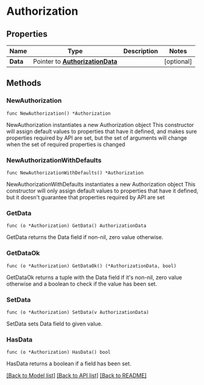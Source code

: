 # Authorization

## Properties

Name | Type | Description | Notes
------------ | ------------- | ------------- | -------------
**Data** | Pointer to [**AuthorizationData**](AuthorizationData.md) |  | [optional] 

## Methods

### NewAuthorization

`func NewAuthorization() *Authorization`

NewAuthorization instantiates a new Authorization object
This constructor will assign default values to properties that have it defined,
and makes sure properties required by API are set, but the set of arguments
will change when the set of required properties is changed

### NewAuthorizationWithDefaults

`func NewAuthorizationWithDefaults() *Authorization`

NewAuthorizationWithDefaults instantiates a new Authorization object
This constructor will only assign default values to properties that have it defined,
but it doesn't guarantee that properties required by API are set

### GetData

`func (o *Authorization) GetData() AuthorizationData`

GetData returns the Data field if non-nil, zero value otherwise.

### GetDataOk

`func (o *Authorization) GetDataOk() (*AuthorizationData, bool)`

GetDataOk returns a tuple with the Data field if it's non-nil, zero value otherwise
and a boolean to check if the value has been set.

### SetData

`func (o *Authorization) SetData(v AuthorizationData)`

SetData sets Data field to given value.

### HasData

`func (o *Authorization) HasData() bool`

HasData returns a boolean if a field has been set.


[[Back to Model list]](../README.md#documentation-for-models) [[Back to API list]](../README.md#documentation-for-api-endpoints) [[Back to README]](../README.md)


